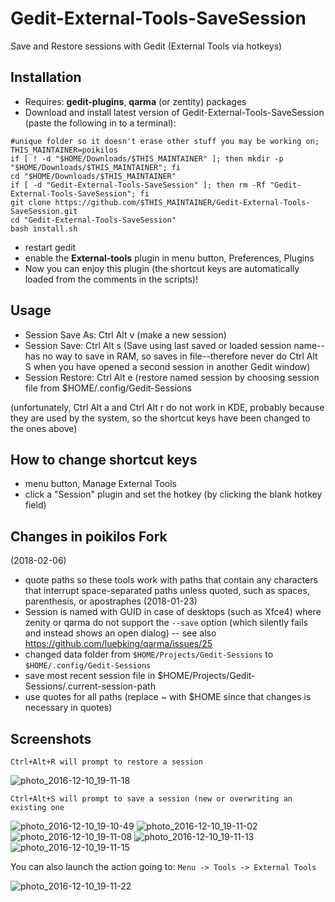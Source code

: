 # Gedit-External-Tools-SaveSession
Save and Restore sessions with Gedit (External Tools via hotkeys)

## Installation
* Requires:  **gedit-plugins**, **qarma** (or zentity) packages
* Download and install latest version of
  Gedit-External-Tools-SaveSession (paste the following in to a
  terminal):
```
#unique folder so it doesn't erase other stuff you may be working on;
THIS_MAINTAINER=poikilos
if [ ! -d "$HOME/Downloads/$THIS_MAINTAINER" ]; then mkdir -p "$HOME/Downloads/$THIS_MAINTAINER"; fi
cd "$HOME/Downloads/$THIS_MAINTAINER"
if [ -d "Gedit-External-Tools-SaveSession" ]; then rm -Rf "Gedit-External-Tools-SaveSession"; fi
git clone https://github.com/$THIS_MAINTAINER/Gedit-External-Tools-SaveSession.git
cd "Gedit-External-Tools-SaveSession"
bash install.sh
```
* restart gedit
* enable the **External-tools** plugin in menu button, Preferences,
  Plugins
* Now you can enjoy this plugin (the shortcut keys are automatically
  loaded from the comments in the scripts)!

## Usage
* Session Save As: Ctrl Alt v (make a new session)
* Session Save: Ctrl Alt s (Save using last saved or loaded session
  name--has no way to save in RAM, so saves in file--therefore never do
  Ctrl Alt S when you have opened a second session in another Gedit
  window)
* Session Restore: Ctrl Alt e (restore named session by choosing session
  file from $HOME/.config/Gedit-Sessions

(unfortunately, Ctrl Alt a and Ctrl Alt r do not work in KDE, probably
because they are used by the system, so the shortcut keys have been
changed to the ones above)

## How to change shortcut keys
* menu button, Manage External Tools
* click a "Session" plugin and set the hotkey (by clicking the blank
  hotkey field)

## Changes in poikilos Fork
(2018-02-06)
* quote paths so these tools work with paths that contain any characters
  that interrupt space-separated paths unless quoted, such as spaces,
  parenthesis, or apostraphes
(2018-01-23)
* Session is named with GUID in case of desktops (such as Xfce4) where
  zenity or qarma do not support the `--save` option (which silently
  fails and instead shows an open dialog) -- see also
  <https://github.com/luebking/qarma/issues/25>
* changed data folder from `$HOME/Projects/Gedit-Sessions` to
  `$HOME/.config/Gedit-Sessions`
* save most recent session file in
  $HOME/Projects/Gedit-Sessions/.current-session-path
* use quotes for all paths (replace ~ with $HOME since that changes is
  necessary in quotes)

## Screenshots

  `Ctrl+Alt+R will prompt to restore a session`

![photo_2016-12-10_19-11-18](https://cloud.githubusercontent.com/assets/598882/21075211/825b7d64-bf0c-11e6-8308-0ee638f4d52a.jpg)

`Ctrl+Alt+S will prompt to save a session (new or overwriting an existing one`


![photo_2016-12-10_19-10-49](https://cloud.githubusercontent.com/assets/598882/21075206/8240a82c-bf0c-11e6-94ce-c452ca17e9f7.jpg)
![photo_2016-12-10_19-11-02](https://cloud.githubusercontent.com/assets/598882/21075207/824812e2-bf0c-11e6-9b8f-60b02b36ca9c.jpg)
![photo_2016-12-10_19-11-08](https://cloud.githubusercontent.com/assets/598882/21075208/824e86cc-bf0c-11e6-858c-80ebe9ebc447.jpg)
![photo_2016-12-10_19-11-13](https://cloud.githubusercontent.com/assets/598882/21075209/8251fac8-bf0c-11e6-8af3-d503c1962d4c.jpg)
![photo_2016-12-10_19-11-15](https://cloud.githubusercontent.com/assets/598882/21075210/8256d778-bf0c-11e6-8146-a2235351639f.jpg)


You can also launch the action going to:
`Menu -> Tools -> External Tools`

![photo_2016-12-10_19-11-22](https://cloud.githubusercontent.com/assets/598882/21075212/82629766-bf0c-11e6-9689-a30716c968a8.jpg)

